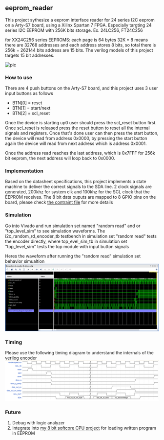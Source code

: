## eeprom_reader

This project sythesize a eeprom interface reader for 24 series I2C eeprom on a Arty-S7 board, using a Xilinx Spartan 7 FPGA. Especially targting 24 series I2C EEPROM with 256K bits storage. Ex. 24LC256, FT24C256

for XX24C256 series EEPROMS:
each page is 64 bytes
32K * 8 means there are 32768 addresses and each address stores 8 bits, so total there is 256k = 262144 bits
address are 15 bits. The verilog models of this project targets 15 bit addresses.

![pic](https://github.com/AndersonHsieh0330/eeprom_reader/blob/master/info/full%20setup.png?raw=true)

### How to use
There are 4 push buttons on the Arty-S7 board, and this project uses 3 user input buttons as follows 
- BTN[0] = reset
- BTN[1] = start/next 
- BTN[2] = scl_reset

Once the device is starting up0 user should press the scl_reset button first. Once scl_reset is released press the reset button to reset all the internal signals and registers. Once that's done user can then press the start button, the device will read from address 0x0000, by pressing the start button again the device will read from next address which is address 0x0001.

Once the address read reaches the last address, which is 0x7FFF for 256k bit eeprom, the next address will loop back to 0x0000.

### Implementation
Based on the datasheet specifications, this project implements a state machine to deliver the correct signals to the SDA line.
2 clock signals are generated, 200khz for system clk and 100khz for the SCL clock that the EEPROM receives.
The 8 bit data ouputs are mapped to 8 GPIO pins on the board, please check [the contraint file](https://github.com/AndersonHsieh0330/eeprom_reader/blob/master/eeprom_reader.srcs/constrs_1/new/primary.xdc) for more details

### Simulation
Go into Vivado and run simulation set named "random read" and or "top_level_sim" to see simulation waveforms. The i2c_random_rd_encoder_tb testbench in simulation set "random read" tests the encoder directly, where top_evel_sim_tb in simulation set "top_level_sim" tests the top module with input button signals

Heres the waveform after running the "random read" simulation set behavior simualtion
![pic](https://github.com/AndersonHsieh0330/eeprom_reader/blob/master/info/random_read%20simulation%20result.png?raw=true)

### Timing 
Please use the following timing diagram to understand the internals of the verilog encoder
![pic](https://github.com/AndersonHsieh0330/eeprom_reader/blob/master/info/wavedrom%20timing.png?raw=true)

### Future
1. Debug with logic analyzer
2. Integrate into [my 8 bit softcore CPU project](https://github.com/AndersonHsieh0330/softcore_cpu) for loading written program in EEPROM
